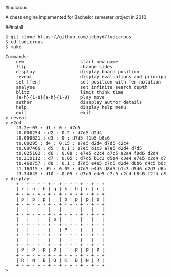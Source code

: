 #ludicrous

A chess engine implemented for Bachelor semester project in 2010

##install

<pre>
$ git clone https://github.com/jcboyd/ludicrous
$ cd ludicrous
$ make
</pre>

<pre>
Commands:
    new                     start new game
    flip                    change sides
    display                 display board position
    reveal                  display evaluations and principal variations
    set [fen]               set position with fen notation
    analyse                 set infinite search depth
    blitz                   limit think time
    {a-h}{1-8}{a-h}{1-8}    play move
    author                  dissplay author details
    help                    display help menu
    exit                    exit
> reveal
> e2e4
    t3.2e-05 : d1 : 0 : d7d5 
    t0.000254 : d2 : 0.2 : d7d5 d2d4 
    t0.000621 : d3 : 0 : d7d5 f1b5 b8c6 
    t0.00295 : d4 : 0.15 : e7e5 d2d4 d7d5 c2c4 
    t0.007466 : d5 : 0.1 : e7e5 b1c3 a7a5 d2d4 d7d5 
    t0.025102 : d6 : 0.08 : e7e5 c2c4 c7c5 a2a4 f8d6 d2d4 
    t0.210112 : d7 : 0.05 : d7d5 b1c3 d5e4 c3e4 e7e5 c2c4 c7c5 
    t0.460757 : d8 : 0.1 : d7d5 e4e5 c7c5 d2d4 d8b6 d4c5 b6c5 c2c4 
    t1.16315 : d9 : 0.05 : d7d5 e4d5 d8d5 b1c3 d5d6 d2d3 d6b4 f2f4 e7e5 
    t3.34645 : d10 : 0.05 : d7d5 e4e5 c7c5 c2c4 b8c6 f2f4 c8e6 c4d5 e6d5 d2d4 
> display
    + - + - + - + - + - + - + - + - +
    | r | n | b | q | k | b | n | r | 
    + - + - + - + - + - + - + - + - +
    | p | p | p |   | p | p | p | p | 
    + - + - + - + - + - + - + - + - +
    |   |   |   |   |   |   |   |   | 
    + - + - + - + - + - + - + - + - +
    |   |   |   | p |   |   |   |   | 
    + - + - + - + - + - + - + - + - +
    |   |   |   |   | P |   |   |   | 
    + - + - + - + - + - + - + - + - +
    |   |   |   |   |   |   |   |   | 
    + - + - + - + - + - + - + - + - +
    | P | P | P | P |   | P | P | P | 
    + - + - + - + - + - + - + - + - +
    | R | N | B | Q | K | B | N | R | 
    + - + - + - + - + - + - + - + - +
> 
</pre>
